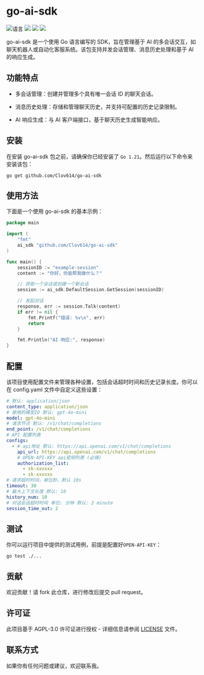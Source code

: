 # go-ai-sdk

![](https://img.shields.io/github/go-mod/go-version/Clov614/go-ai-sdk "语言")
![](https://img.shields.io/github/stars/Clov614/go-ai-sdk?style=flat&color=yellow)
[![](https://img.shields.io/github/actions/workflow/status/Clov614/go-ai-sdk/golangci-lint.yml?branch=main)](https://github.com/Clov614/go-ai-sdk/actions/workflows/golangci-lint.yml "代码分析")
[![](https://img.shields.io/github/license/Clov614/go-ai-sdk)](https://github.com/Clov614/go-ai-sdk/blob/main/LICENSE "许可协议")

go-ai-sdk 是一个使用 Go 语言编写的 SDK，旨在管理基于 AI 的多会话交互，如聊天机器人或自动化客服系统。该包支持并发会话管理、消息历史处理和基于 AI 的响应生成。

## 功能特点
- 多会话管理：创建并管理多个具有唯一会话 ID 的聊天会话。

- 消息历史处理：存储和管理聊天历史，并支持可配置的历史记录限制。

- AI 响应生成：与 AI 客户端接口，基于聊天历史生成智能响应。

## 安装

在安装 go-ai-sdk 包之前，请确保你已经安装了 `Go 1.21`。然后运行以下命令来安装该包：
```shell
go get github.com/Clov614/go-ai-sdk
```

## 使用方法
下面是一个使用 go-ai-sdk 的基本示例：

```go
package main

import (
	"fmt"
	ai_sdk "github.com/Clov614/go-ai-sdk"
)

func main() {
	sessionID := "example-session"
	content := "你好，你能帮我做什么？"

	// 获取一个会话或创建一个新会话
	session := ai_sdk.DefaultSession.GetSession(sessionID)

	// 发起对话
	response, err := session.Talk(content)
	if err != nil {
		fmt.Printf("错误: %v\n", err)
		return
	}

	fmt.Println("AI 响应:", response)
}
```

## 配置
该项目使用配置文件来管理各种设置，包括会话超时时间和历史记录长度。你可以在 config.yaml 文件中自定义这些设置：

```yaml
# 默认: application/json
content_type: application/json
# 使用的模型ID 默认: gpt-4o-mini
model: gpt-4o-mini
# 请求节点 默认: /v1/chat/completions
end_point: /v1/chat/completions
# API 配置列表
configs:
  - # api地址 默认: https://api.openai.com/v1/chat/completions
    api_url: https://api.openai.com/v1/chat/completions
    # OPEN-API-KEY api密钥列表 (必填)
    authorization_list:
      - sk-xxxxxx
      - sk-xxxxxx
# 请求超时时间，单位秒，默认 10s
timeout: 30
# 最大上下文长度 默认: 10
history_num: 10
# 对话会话超时时间 单位: 分钟 默认: 2 minute
session_time_out: 2

```

## 测试
你可以运行项目中提供的测试用例，前提是配置好`OPEN-API-KEY`：

```shell
go test ./...
```

## 贡献
欢迎贡献！请 fork 此仓库，进行修改后提交 pull request。

## 许可证
此项目基于 AGPL-3.0 许可证进行授权 - 详细信息请参阅 [LICENSE](./LICENSE) 文件。

## 联系方式
如果你有任何问题或建议，欢迎联系我。